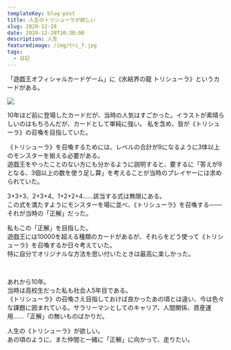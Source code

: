 ```yaml
---
templateKey: blog-post
title: 人生のトリシューラが欲しい
slug: 2020-12-28
date: 2020-12-28T10:30:00
description: 人生
featuredimage: /img/tri_f.jpg
tags:
  - 日記
---
```

「遊戯王オフィシャルカードゲーム」に《氷結界の龍 トリシューラ》というカードがある。

![](/img/tri.jpg)

10年ほど前に登場したカードだが、当時の人気はすごかった。イラストが素晴らしいのはもちろんだが、カードとして単純に強い。
私を含め、皆が《トリシューラ》の召喚を目指していた。

《トリシューラ》を召喚するためには、レベルの合計が9になるように3体以上のモンスターを揃える必要がある。\
遊戯王をやったことのない方にも分かるように説明すると、要するに「答えが9となる、3個以上の数を使う足し算」を考えることが当時のプレイヤーには求められていた。  

3+3+3、2+3+4、1+2+2+4……該当する式は無限にある。\
この式を満たすようにモンスターを場に並べ、《トリシューラ》を召喚する───それが当時の「正解」だった。  

私もこの「正解」を目指した。\
遊戯王には10000を超える種類のカードがあるが、それらをどう使って《トリシューラ》を召喚するか日々考えていた。\
特に自分でオリジナルな方法を思い付いたときは最高に楽しかった。

<br>

あれから10年。\
当時は高校生だった私も社会人5年目である。\
《トリシューラ》の召喚さえ目指しておけば良かったあの頃とは違い、今は色々な課題に囲まれている。サラリーマンとしてのキャリア、人間関係、資産運用……「正解」の無いものばかりだ。  

人生の《トリシューラ》が欲しい。\
あの頃のように、また仲間と一緒に「正解」に向かって、走りたい。